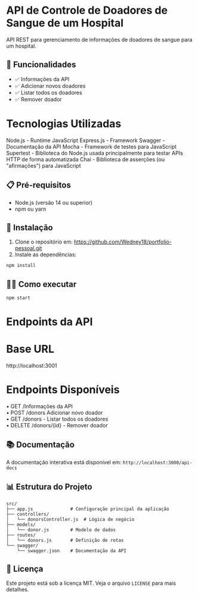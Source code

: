 # API de Controle de Doadores de Sangue de um Hospital

API REST  para gerenciamento de informações de doadores de sangue para um hospital.

## 🚀 Funcionalidades

- ✅ Informações da API
- ✅ Adicionar novos doadores
- ✅ Listar todos os doadores
- ✅ Remover doador

# Tecnologias Utilizadas
Node.js - Runtime JavaScript
Express.js - Framework 
Swagger - Documentação da API
Mocha - Framework de testes para JavaScript
Supertest - Biblioteca do Node.js usada principalmente para testar APIs HTTP de forma automatizada
Chai - Biblioteca de asserções (ou "afirmações") para JavaScript


## 📋 Pré-requisitos

- Node.js (versão 14 ou superior)
- npm ou yarn

## 🔧 Instalação

1. Clone o repositório em: https://github.com/Wedney18/portfolio-pessoal.git
2. Instale as dependências:
```bash
npm install
```

## 🏃‍♂️ Como executar

```bash
npm start
```
# Endpoints da API
# Base URL
http://localhost:3001


# Endpoints Disponíveis
• GET /Informações da API           
• POST /donors Adicionar novo doador              
• GET /donors - Listar todos os doadores               
• DELETE /donors/{id} - Remover doador


## 📚 Documentação

A documentação interativa está disponível em: `http://localhost:3000/api-docs`


## 📊 Estrutura do Projeto

```
src/
├── app.js              # Configuração principal da aplicação
├── controllers/
│   └── donorsController.js  # Lógica de negócio
├── models/
│   └── donor.js        # Modelo de dados
├── routes/
│   └── donors.js       # Definição de rotas
└── swagger/
    └── swagger.json    # Documentação da API
```


## 📄 Licença

Este projeto está sob a licença MIT. Veja o arquivo `LICENSE` para mais detalhes.
